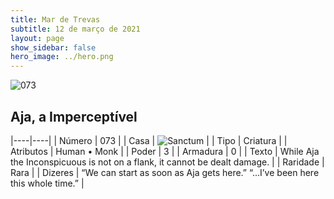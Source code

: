 ```yaml
---
title: Mar de Trevas
subtitle: 12 de março de 2021
layout: page
show_sidebar: false
hero_image: ../hero.png
---
```


![073](https://cdn.keyforgegame.com/media/card_front/pt/496_073_6FF345766483_pt.png)

## Aja, a Imperceptível

|----|----|
| Número | 073 |
| Casa | ![Sanctum](https://archonarcana.com/images/thumb/c/c7/Sanctum.png/22px-Sanctum.png "Santuário") |
| Tipo | Criatura |
| Atributos | Human • Monk |
| Poder | 3 |
| Armadura | 0 |
| Texto | While Aja the Inconspicuous is not on a flank, it cannot be dealt damage. |
| Raridade | Rara |
| Dizeres | “We can start as soon as Aja gets here.”  “...I’ve been here this whole time.” |
